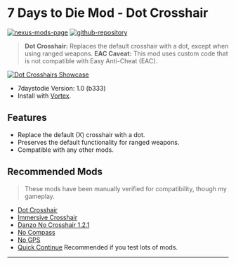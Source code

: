 [//]: # (DO NOT EDIT: This file has been autogenerated, any changes will be overwritten)
# 7 Days to Die Mod - Dot Crosshair

[![nexus-mods-page](https://img.shields.io/badge/Nexus%20Mod-Dot%20Crosshair%20-orange?style=flat-square&logo=spinrilla)](https://www.nexusmods.com/7daystodie/mods/5640)
[![github-repository](https://img.shields.io/badge/GitHub-Repository-green?style=flat-square&logo=github)](https://github.com/rdok/7daystodie_mod_dot_crosshair)

> **Dot Crosshair:** Replaces the default crosshair with a dot, except when using ranged weapons.
> **EAC Caveat:** This mod uses custom code that is not compatible with Easy Anti-Cheat (EAC).

[![Dot Crosshairs Showcase](https://github.com/rdok/7daystodie_mod_dot_crosshair/blob/main/documentation/showcase.gif?raw=true)](https://www.nexusmods.com/7daystodie/mods/5640)

- 7daystodie Version: 1.0 (b333)
- Install with [Vortex](https://www.nexusmods.com/about/vortex/).

## Features

- Replace the default (X) crosshair with a dot.
- Preserves the default functionality for ranged weapons.
- Compatible with any other mods.
  
## Recommended Mods
> These mods have been manually verified for compatibility, though my gameplay.
- [Dot Crosshair](https://www.nexusmods.com/7daystodie/mods/5640)
- [Immersive Crosshair](https://www.nexusmods.com/7daystodie/mods/5601)
- [Danzo No Crosshair 1.2.1](https://www.nexusmods.com/Core/Libs/Common/Widgets/DownloadPopUp?id=17443&nmm=1&game_id=1059)
- [No Compass](https://www.nexusmods.com/7daystodie/mods/5528) 
- [No GPS](https://www.nexusmods.com/7daystodie/mods/5525)
- [Quick Continue](https://www.nexusmods.com/7daystodie/mods/5631) Recommended if you test lots of mods.


***

[//]: # (DO NOT EDIT: This file has been autogenerated, any changes will be overwritten)
